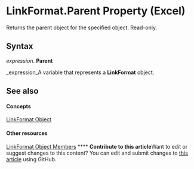 
# LinkFormat.Parent Property (Excel)

Returns the parent object for the specified object. Read-only.


## Syntax

 _expression_. **Parent**

 _expression_A variable that represents a  **LinkFormat** object.


## See also


#### Concepts


 [LinkFormat Object](3d8085bf-c113-7cbe-871b-01f3b6017824.md)
#### Other resources


 [LinkFormat Object Members](c4d1328e-0bcb-5674-5569-67fcd50bccb0.md)
****   **Contribute to this article**Want to edit or suggest changes to this content? You can edit and submit changes to  [this article](https://github.com/jhershey00/VBA_Excel_Test/OpenXMLCon/articles/37d31c34-01a7-0995-ccf0-6b18c623ebae.md) using GitHub.

